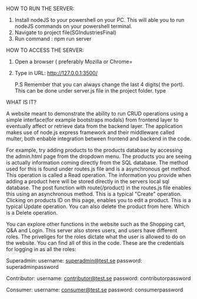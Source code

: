 HOW TO RUN THE SERVER:

1. Install nodeJS to your powershell on your PC. This will able you to run nodeJS commands on your powershell terminal.
2. Navigate to project file(SGIndustriesFinal)
3. Run command : npm run server

HOW TO ACCESS THE SERVER:

1. Open a browser ( preferably Mozilla or Chrome=
2. Type in URL: http://127.0.0.1:3500/

   P.S Remember that you can always change the last 4 digits( the port). This can be done under server.js file in the project folder.
type

WHAT IS IT?

A website meant to demonstrate the ability to run CRUD operations using a simple interface(for example bootstraps modals)
from frontend layer to eventually affect or retrieve data from the backend layer.
The application makes use of node.js express framework and their middleware called multer, both enbable integration between frontend and backend in the code.

For example, try adding products to the products database by accessing the admin.html page from the dropdown menu.
The products you are seeing is actually information coming directly from the SQL database. The method used for this is found under routes.js file and is a asynchronous get method.
This operation is called a Read operation.
The information you provide when adding a product here will be stored directly in the servers local sql database. 
The post function with route(/product) in the routes.js file enables this using an asynchronous method.
This is a typical "Create" operation.
Clicking on products ID on this page, enables you to edit a product. This is a typical Update operation. 
You can also delete the product from here. Which is a Delete operation.

You can explore other functions in the website such as the Shopping cart, Q&A and Login.
This server also stores users, and users have different roles. The priveliges for the roles dictate what the user is allowed to do on the website.
You can find all of this in the code.
These are the credentials for logging in as all the roles:

Superadmin: 
username: superadmin@test.se
password: superadminpassword

Contributor:
username: contributor@test.se
password: contributorpassword

Consumer:
username: consumer@test.se
password: consumerpassword


